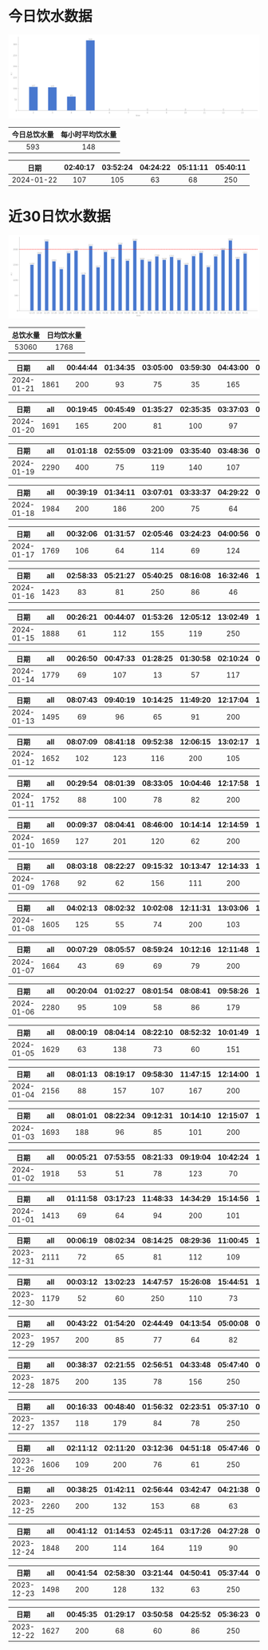 # 今日饮水数据

<div align=center>
<img src="today.png" style="zoom: 100%;" />

| 今日总饮水量 | 每小时平均饮水量 |
| :----: | :----: |
| 593 | 148 |
</div>

| 日期 | 02:40:17 | 03:52:24 | 04:24:22 | 05:11:11 | 05:40:11 |
| :----: | :----: | :----: | :----: | :----: | :----: |
| 2024-01-22 | 107 | 105 | 63 | 68 | 250 |

# 近30日饮水数据

<div align=center>
<img src="30.png"style="zoom: 100%;" />

| 总饮水量 | 日均饮水量 |
| :----: | :----: |
| 53060 | 1768 |
</div>

| 日期 | all | 00:44:44 | 01:34:35 | 03:05:00 | 03:59:30 | 04:43:00 | 05:32:22 | 08:14:19 | 17:12:32 | 18:30:09 | 20:30:21 | 22:29:46 | 23:42:22 |
| :----: | :----: | :----: | :----: | :----: | :----: | :----: | :----: | :----: | :----: | :----: | :----: | :----: | :----: |
| 2024-01-21 | 1861 | 200 | 93 | 75 | 35 | 165 | 250 | 65 | 156 | 250 | 82 | 90 | 400 |

| 日期 | all | 00:19:45 | 00:45:49 | 01:35:27 | 02:35:35 | 03:37:03 | 04:46:21 | 05:49:10 | 08:14:26 | 18:01:51 | 20:28:35 | 22:09:04 | 22:43:59 |
| :----: | :----: | :----: | :----: | :----: | :----: | :----: | :----: | :----: | :----: | :----: | :----: | :----: | :----: |
| 2024-01-20 | 1691 | 165 | 200 | 81 | 100 | 97 | 149 | 250 | 99 | 250 | 110 | 82 | 108 |

| 日期 | all | 01:01:18 | 02:55:09 | 03:21:09 | 03:35:40 | 03:48:36 | 05:12:46 | 05:42:19 | 06:05:34 | 07:06:22 | 07:54:14 | 08:43:39 | 17:15:40 | 18:41:11 | 19:14:09 | 20:31:00 | 22:55:22 | 23:11:43 |
| :----: | :----: | :----: | :----: | :----: | :----: | :----: | :----: | :----: | :----: | :----: | :----: | :----: | :----: | :----: | :----: | :----: | :----: | :----: |
| 2024-01-19 | 2290 | 400 | 75 | 119 | 140 | 107 | 89 | 250 | 67 | 100 | 46 | 65 | 300 | 112 | 116 | 85 | 110 | 109 |

| 日期 | all | 00:39:19 | 01:34:11 | 03:07:01 | 03:33:37 | 04:29:22 | 05:00:53 | 05:41:17 | 06:55:32 | 07:54:22 | 17:17:52 | 18:22:35 | 20:34:43 | 21:59:55 | 22:36:15 |
| :----: | :----: | :----: | :----: | :----: | :----: | :----: | :----: | :----: | :----: | :----: | :----: | :----: | :----: | :----: | :----: |
| 2024-01-18 | 1984 | 200 | 186 | 200 | 75 | 64 | 70 | 250 | 172 | 123 | 123 | 200 | 132 | 114 | 75 |

| 日期 | all | 00:32:06 | 01:31:57 | 02:05:46 | 03:24:23 | 04:00:56 | 04:50:38 | 05:38:02 | 06:08:43 | 07:37:56 | 08:37:39 | 17:14:20 | 18:14:50 | 19:18:02 | 19:39:34 | 22:29:47 | 22:43:14 |
| :----: | :----: | :----: | :----: | :----: | :----: | :----: | :----: | :----: | :----: | :----: | :----: | :----: | :----: | :----: | :----: | :----: | :----: |
| 2024-01-17 | 1769 | 106 | 64 | 114 | 69 | 124 | 151 | 250 | 115 | 75 | 86 | 200 | 89 | 103 | 45 | 117 | 61 |

| 日期 | all | 02:58:33 | 05:21:27 | 05:40:25 | 08:16:08 | 16:32:46 | 16:44:16 | 17:59:31 | 18:30:59 | 19:45:11 | 20:29:39 | 21:40:46 | 22:41:23 | 23:20:11 |
| :----: | :----: | :----: | :----: | :----: | :----: | :----: | :----: | :----: | :----: | :----: | :----: | :----: | :----: | :----: |
| 2024-01-16 | 1423 | 83 | 81 | 250 | 86 | 46 | 69 | 100 | 76 | 66 | 64 | 400 | 32 | 70 |

| 日期 | all | 00:26:21 | 00:44:07 | 01:53:26 | 12:05:12 | 13:02:49 | 14:32:55 | 16:10:30 | 17:06:56 | 17:57:42 | 20:31:56 | 20:41:10 | 22:11:41 | 22:34:26 | 23:26:57 |
| :----: | :----: | :----: | :----: | :----: | :----: | :----: | :----: | :----: | :----: | :----: | :----: | :----: | :----: | :----: | :----: |
| 2024-01-15 | 1888 | 61 | 112 | 155 | 119 | 250 | 131 | 66 | 60 | 40 | 134 | 75 | 400 | 142 | 143 |

| 日期 | all | 00:26:50 | 00:47:33 | 01:28:25 | 01:30:58 | 02:10:24 | 03:20:31 | 11:12:05 | 12:13:20 | 13:38:05 | 16:10:55 | 17:22:42 | 17:35:40 | 18:05:06 | 18:58:44 | 20:10:39 | 21:19:51 | 22:40:11 | 23:50:09 |
| :----: | :----: | :----: | :----: | :----: | :----: | :----: | :----: | :----: | :----: | :----: | :----: | :----: | :----: | :----: | :----: | :----: | :----: | :----: | :----: |
| 2024-01-14 | 1779 | 69 | 107 | 13 | 57 | 117 | 129 | 89 | 87 | 200 | 112 | 34 | 70 | 89 | 106 | 80 | 300 | 85 | 35 |

| 日期 | all | 08:07:43 | 09:40:19 | 10:14:25 | 11:49:20 | 12:17:04 | 13:22:43 | 14:27:07 | 14:52:54 | 18:24:10 | 19:51:54 | 21:43:00 | 22:35:12 | 23:09:31 | 23:53:52 |
| :----: | :----: | :----: | :----: | :----: | :----: | :----: | :----: | :----: | :----: | :----: | :----: | :----: | :----: | :----: | :----: |
| 2024-01-13 | 1495 | 69 | 96 | 65 | 91 | 200 | 87 | 123 | 162 | 65 | 200 | 82 | 82 | 78 | 95 |

| 日期 | all | 08:07:09 | 08:41:18 | 09:52:38 | 12:06:15 | 13:02:17 | 15:08:01 | 17:06:46 | 17:42:47 | 20:16:49 | 21:16:16 | 22:16:29 | 23:18:50 | 23:25:38 |
| :----: | :----: | :----: | :----: | :----: | :----: | :----: | :----: | :----: | :----: | :----: | :----: | :----: | :----: | :----: |
| 2024-01-12 | 1652 | 102 | 123 | 116 | 200 | 105 | 63 | 200 | 118 | 115 | 100 | 74 | 86 | 250 |

| 日期 | all | 00:29:54 | 08:01:39 | 08:33:05 | 10:04:46 | 12:17:58 | 13:06:24 | 14:41:44 | 16:04:42 | 17:11:24 | 19:17:52 | 20:17:04 | 21:49:48 |
| :----: | :----: | :----: | :----: | :----: | :----: | :----: | :----: | :----: | :----: | :----: | :----: | :----: | :----: |
| 2024-01-11 | 1752 | 88 | 100 | 78 | 82 | 200 | 81 | 128 | 104 | 200 | 68 | 423 | 200 |

| 日期 | all | 00:09:37 | 08:04:41 | 08:46:00 | 10:14:14 | 12:14:59 | 13:02:36 | 14:59:33 | 17:31:41 | 18:32:58 | 19:41:07 | 20:22:49 | 21:51:48 | 23:21:26 | 23:52:46 |
| :----: | :----: | :----: | :----: | :----: | :----: | :----: | :----: | :----: | :----: | :----: | :----: | :----: | :----: | :----: | :----: |
| 2024-01-10 | 1659 | 127 | 201 | 120 | 62 | 200 | 153 | 60 | 95 | 72 | 75 | 85 | 250 | 89 | 70 |

| 日期 | all | 08:03:18 | 08:22:27 | 09:15:32 | 10:13:47 | 12:14:33 | 13:06:38 | 15:15:05 | 16:49:55 | 17:13:47 | 20:21:12 | 22:02:36 |
| :----: | :----: | :----: | :----: | :----: | :----: | :----: | :----: | :----: | :----: | :----: | :----: | :----: |
| 2024-01-09 | 1768 | 92 | 62 | 156 | 111 | 200 | 117 | 100 | 80 | 200 | 400 | 250 |

| 日期 | all | 04:02:13 | 08:02:32 | 10:02:08 | 12:11:31 | 13:03:06 | 14:08:59 | 15:29:03 | 16:57:17 | 20:11:50 | 21:20:11 | 22:16:15 | 22:45:38 | 23:51:35 |
| :----: | :----: | :----: | :----: | :----: | :----: | :----: | :----: | :----: | :----: | :----: | :----: | :----: | :----: | :----: |
| 2024-01-08 | 1605 | 125 | 55 | 74 | 200 | 103 | 223 | 74 | 84 | 250 | 75 | 85 | 136 | 121 |

| 日期 | all | 00:07:29 | 08:05:57 | 08:59:24 | 10:12:16 | 12:11:48 | 15:05:46 | 17:13:25 | 18:01:45 | 19:12:15 | 20:19:19 | 20:39:57 | 21:04:05 | 21:23:23 | 23:13:47 |
| :----: | :----: | :----: | :----: | :----: | :----: | :----: | :----: | :----: | :----: | :----: | :----: | :----: | :----: | :----: | :----: |
| 2024-01-07 | 1664 | 43 | 69 | 69 | 79 | 200 | 400 | 84 | 89 | 250 | 83 | 89 | 99 | 61 | 49 |

| 日期 | all | 00:20:04 | 01:02:27 | 08:01:54 | 08:08:41 | 09:58:26 | 12:16:21 | 13:02:14 | 16:32:52 | 18:41:30 | 18:42:10 | 19:39:59 | 19:43:11 | 20:13:34 | 21:46:16 | 22:34:54 | 23:11:50 | 23:52:28 |
| :----: | :----: | :----: | :----: | :----: | :----: | :----: | :----: | :----: | :----: | :----: | :----: | :----: | :----: | :----: | :----: | :----: | :----: | :----: |
| 2024-01-06 | 2280 | 95 | 109 | 58 | 86 | 179 | 200 | 400 | 100 | 84 | 114 | 118 | 125 | 60 | 250 | 111 | 133 | 58 |

| 日期 | all | 08:00:19 | 08:04:14 | 08:22:10 | 08:52:32 | 10:01:49 | 10:56:42 | 11:22:27 | 12:16:01 | 13:05:35 | 13:52:31 | 15:02:42 | 18:42:00 | 20:00:14 | 21:15:43 | 23:16:43 |
| :----: | :----: | :----: | :----: | :----: | :----: | :----: | :----: | :----: | :----: | :----: | :----: | :----: | :----: | :----: | :----: | :----: |
| 2024-01-05 | 1629 | 63 | 138 | 73 | 60 | 151 | 68 | 129 | 200 | 63 | 96 | 49 | 60 | 132 | 250 | 97 |

| 日期 | all | 08:01:13 | 08:19:17 | 09:58:30 | 11:47:15 | 12:14:00 | 13:07:20 | 14:05:45 | 14:34:28 | 15:05:01 | 17:11:07 | 18:38:25 | 19:16:24 | 20:25:38 | 21:46:40 | 23:15:23 | 23:56:10 |
| :----: | :----: | :----: | :----: | :----: | :----: | :----: | :----: | :----: | :----: | :----: | :----: | :----: | :----: | :----: | :----: | :----: | :----: |
| 2024-01-04 | 2156 | 88 | 157 | 107 | 167 | 200 | 122 | 114 | 191 | 89 | 200 | 81 | 143 | 99 | 250 | 61 | 87 |

| 日期 | all | 08:01:01 | 08:22:34 | 09:12:31 | 10:14:10 | 12:15:07 | 13:03:42 | 14:59:29 | 15:00:38 | 15:11:36 | 17:07:54 | 18:38:13 | 18:54:58 | 20:03:01 | 21:33:08 | 22:16:33 | 23:10:29 |
| :----: | :----: | :----: | :----: | :----: | :----: | :----: | :----: | :----: | :----: | :----: | :----: | :----: | :----: | :----: | :----: | :----: | :----: |
| 2024-01-03 | 1693 | 188 | 96 | 85 | 101 | 200 | 106 | 62 | 66 | 32 | 200 | 45 | 68 | 107 | 200 | 68 | 69 |

| 日期 | all | 00:05:21 | 07:53:55 | 08:21:33 | 09:19:04 | 10:42:24 | 12:06:56 | 13:08:40 | 14:18:17 | 15:12:51 | 16:38:33 | 17:51:58 | 18:25:30 | 18:51:58 | 19:25:43 | 20:10:05 | 21:13:18 | 22:17:42 | 22:38:43 | 23:20:15 | 23:55:36 |
| :----: | :----: | :----: | :----: | :----: | :----: | :----: | :----: | :----: | :----: | :----: | :----: | :----: | :----: | :----: | :----: | :----: | :----: | :----: | :----: | :----: | :----: |
| 2024-01-02 | 1918 | 53 | 51 | 78 | 123 | 70 | 200 | 129 | 85 | 83 | 89 | 86 | 62 | 38 | 74 | 200 | 126 | 31 | 60 | 250 | 30 |

| 日期 | all | 01:11:58 | 03:17:23 | 11:48:33 | 14:34:29 | 15:14:56 | 15:39:35 | 16:12:32 | 17:14:08 | 18:07:16 | 18:52:49 | 19:38:25 | 20:53:46 | 21:16:03 | 22:17:33 | 23:16:13 |
| :----: | :----: | :----: | :----: | :----: | :----: | :----: | :----: | :----: | :----: | :----: | :----: | :----: | :----: | :----: | :----: | :----: |
| 2024-01-01 | 1413 | 69 | 64 | 94 | 200 | 101 | 103 | 64 | 61 | 69 | 106 | 46 | 57 | 43 | 86 | 250 |

| 日期 | all | 00:06:19 | 08:02:34 | 08:14:25 | 08:29:36 | 11:00:45 | 12:13:13 | 14:10:23 | 14:32:22 | 15:32:28 | 17:00:15 | 18:35:13 | 18:44:39 | 19:45:48 | 20:14:49 | 21:29:02 | 22:19:27 | 22:31:43 |
| :----: | :----: | :----: | :----: | :----: | :----: | :----: | :----: | :----: | :----: | :----: | :----: | :----: | :----: | :----: | :----: | :----: | :----: | :----: |
| 2023-12-31 | 2111 | 72 | 65 | 81 | 112 | 109 | 200 | 400 | 86 | 71 | 82 | 145 | 72 | 72 | 76 | 250 | 60 | 158 |

| 日期 | all | 00:03:12 | 13:02:23 | 14:47:57 | 15:26:08 | 15:44:51 | 16:37:11 | 17:11:54 | 20:20:37 | 20:56:35 | 21:51:59 | 23:21:26 |
| :----: | :----: | :----: | :----: | :----: | :----: | :----: | :----: | :----: | :----: | :----: | :----: | :----: |
| 2023-12-30 | 1179 | 52 | 60 | 250 | 110 | 73 | 105 | 56 | 103 | 250 | 64 | 56 |

| 日期 | all | 00:43:22 | 01:54:20 | 02:44:49 | 04:13:54 | 05:00:08 | 05:45:43 | 07:15:23 | 08:36:01 | 15:36:20 | 16:40:00 | 17:38:37 | 21:09:37 | 21:22:20 | 22:51:36 | 23:47:20 |
| :----: | :----: | :----: | :----: | :----: | :----: | :----: | :----: | :----: | :----: | :----: | :----: | :----: | :----: | :----: | :----: | :----: |
| 2023-12-29 | 1957 | 200 | 85 | 77 | 64 | 82 | 250 | 54 | 46 | 89 | 109 | 54 | 300 | 400 | 69 | 78 |

| 日期 | all | 00:38:37 | 02:21:55 | 02:56:51 | 04:33:48 | 05:47:40 | 07:21:42 | 07:47:43 | 08:13:07 | 18:16:52 | 18:50:47 | 20:30:30 | 21:16:00 | 22:21:18 | 22:29:49 | 23:42:44 | 23:45:12 |
| :----: | :----: | :----: | :----: | :----: | :----: | :----: | :----: | :----: | :----: | :----: | :----: | :----: | :----: | :----: | :----: | :----: | :----: |
| 2023-12-28 | 1875 | 200 | 135 | 78 | 156 | 250 | 61 | 134 | 76 | 100 | 77 | 61 | 116 | 61 | 114 | 172 | 84 |

| 日期 | all | 00:16:33 | 00:48:40 | 01:56:32 | 02:23:51 | 05:37:10 | 07:51:15 | 17:37:55 | 18:50:19 | 20:33:24 | 21:47:50 | 22:31:25 | 23:44:18 |
| :----: | :----: | :----: | :----: | :----: | :----: | :----: | :----: | :----: | :----: | :----: | :----: | :----: | :----: |
| 2023-12-27 | 1357 | 118 | 179 | 84 | 78 | 250 | 62 | 72 | 250 | 74 | 96 | 60 | 34 |

| 日期 | all | 02:11:12 | 02:11:20 | 03:12:36 | 04:51:18 | 05:47:46 | 07:15:45 | 07:41:05 | 08:16:28 | 17:17:44 | 18:29:33 | 20:34:24 | 21:31:09 | 22:32:36 | 23:53:10 |
| :----: | :----: | :----: | :----: | :----: | :----: | :----: | :----: | :----: | :----: | :----: | :----: | :----: | :----: | :----: | :----: |
| 2023-12-26 | 1606 | 109 | 200 | 76 | 61 | 250 | 67 | 106 | 72 | 64 | 250 | 100 | 104 | 69 | 78 |

| 日期 | all | 00:38:25 | 01:42:11 | 02:56:44 | 03:42:47 | 04:21:38 | 05:07:26 | 05:40:00 | 07:35:14 | 07:54:00 | 08:16:17 | 18:02:38 | 20:33:22 | 20:43:56 | 20:47:10 | 21:26:21 | 23:50:48 |
| :----: | :----: | :----: | :----: | :----: | :----: | :----: | :----: | :----: | :----: | :----: | :----: | :----: | :----: | :----: | :----: | :----: | :----: |
| 2023-12-25 | 2260 | 200 | 132 | 153 | 68 | 63 | 105 | 250 | 96 | 112 | 92 | 200 | 89 | 151 | 45 | 104 | 400 |

| 日期 | all | 00:41:12 | 01:14:53 | 02:45:11 | 03:17:26 | 04:27:28 | 05:14:13 | 05:39:03 | 07:52:43 | 08:28:36 | 17:14:11 | 18:40:24 | 19:18:14 | 19:31:14 | 21:41:01 | 22:47:28 |
| :----: | :----: | :----: | :----: | :----: | :----: | :----: | :----: | :----: | :----: | :----: | :----: | :----: | :----: | :----: | :----: | :----: |
| 2023-12-24 | 1848 | 200 | 114 | 164 | 119 | 90 | 89 | 250 | 93 | 67 | 33 | 250 | 90 | 84 | 78 | 127 |

| 日期 | all | 00:41:54 | 02:58:30 | 03:21:44 | 04:50:41 | 05:37:44 | 07:37:28 | 17:30:21 | 19:12:54 | 22:41:50 |
| :----: | :----: | :----: | :----: | :----: | :----: | :----: | :----: | :----: | :----: | :----: |
| 2023-12-23 | 1498 | 200 | 128 | 132 | 63 | 250 | 109 | 100 | 116 | 400 |

| 日期 | all | 00:45:35 | 01:29:17 | 03:50:58 | 04:25:52 | 05:36:23 | 07:21:28 | 08:41:06 | 09:08:17 | 17:10:55 | 17:56:46 | 18:38:54 | 22:06:06 | 22:18:16 | 22:42:41 |
| :----: | :----: | :----: | :----: | :----: | :----: | :----: | :----: | :----: | :----: | :----: | :----: | :----: | :----: | :----: | :----: |
| 2023-12-22 | 1627 | 200 | 68 | 60 | 86 | 250 | 80 | 79 | 68 | 42 | 88 | 250 | 83 | 184 | 89 |

